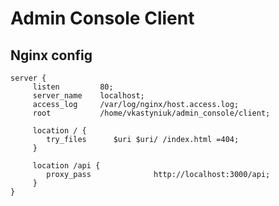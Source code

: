 # Admin Console Client

## Nginx config

    server {
         listen         80;
         server_name    localhost;
         access_log     /var/log/nginx/host.access.log;
         root           /home/vkastyniuk/admin_console/client;

         location / {
            try_files      $uri $uri/ /index.html =404;
         }

         location /api {
            proxy_pass              http://localhost:3000/api;
         }
    }
